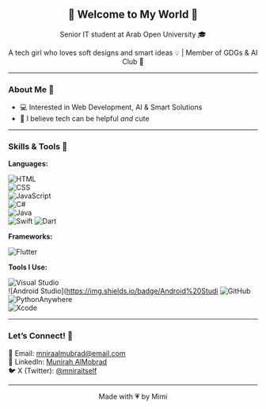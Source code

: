 <h2 align="center">🌸 Welcome to My World 🌸</h2>
<p align="center"> Senior IT student at Arab Open University 🎓</p>
<p align="center"> 
   A tech girl who loves soft designs and smart ideas 💡 |  Member of GDGs & AI Club 🤍 </p>

---

### About Me 📌
  
- 💻 Interested in Web Development, AI & Smart Solutions  
- 🌷 I believe tech can be helpful *and* cute  

---

### Skills & Tools 🔧

**Languages:**  

![HTML](https://img.shields.io/badge/HTML-f7cac9?style=flat-square)  
![CSS](https://img.shields.io/badge/CSS-ffe5ec?style=flat-square)  
![JavaScript](https://img.shields.io/badge/JavaScript-fec89a?style=flat-square)  
![C#](https://img.shields.io/badge/C%23-b5ead7?style=flat-square)  
![Java](https://img.shields.io/badge/Java-d5aaff?style=flat-square)  
![Swift](https://img.shields.io/badge/Swift-ff9aa2?style=flat-square)
![Dart](https://img.shields.io/badge/Dart-a0ced9?style=flat-square)

**Frameworks:**  

![Flutter](https://img.shields.io/badge/Flutter-c7ceea?style=flat-square)

**Tools I Use:**

![Visual Studio](https://img.shields.io/badge/Visual%20Studio-5C2D91?logo=visual-studio&style=flat-square)   
![Android Studio](https://img.shields.io/badge/Android%20Studi
![GitHub](https://img.shields.io/badge/GitHub-181717?logo=github&style=flat-square)  
![PythonAnywhere](https://img.shields.io/badge/PythonAnywhere-lightgrey?style=flat-square)  
![Xcode](https://img.shields.io/badge/Xcode-147EFB?logo=xcode&style=flat-square)

---

### Let’s Connect! 💬 

📩 Email: mniraalmubrad@email.com    
💼 LinkedIn: [Munirah AlMobrad](https://www.linkedin.com/in/munirah-almobrad/?utm_source=share&utm_campaign=share_via&utm_content=profile&utm_medium=ios_app)  
🐦 X (Twitter): [@mniraitself](https://x.com/mniraitself?s=21&t=Hlg3eA6yXN28In4pwBXSlw)

---

<p align="center">Made with 💗 by Mimi</p>
